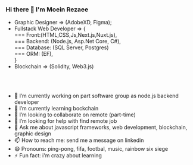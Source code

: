 ### Hi there 👋 I'm Moein Rezaee

- Graphic Designer => (AdobeXD, Figma);
- Fullstack Web Developer => { <br />
  === Front:(HTML,CSS,Js,Next.js,Nuxt.js), <br />
  === Backend: (Node.js, Asp.Net Core, C#), <br />
  === Database: (SQL Server, Postgres) <br />
  === ORM: (EF), <br />
}
- Blockchain => (Solidity, Web3.js)

<br />
<br />
 
- 🔭 I’m currently working on part software group as node.js backend developer
- 🌱 I’m currently learning bockchain
- 👯 I’m looking to collaborate on remote (part-time)
- 🤔 I’m looking for help with find remote job
- 💬 Ask me about javascript frameworks, web development, blockchain, graphic design
- 📫 How to reach me: send me a message on linkedin
- 😄 Pronouns: ping-pong, fifa, footbal, music, rainbow six siege
- ⚡ Fun fact: i'm crazy about learning
